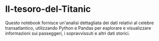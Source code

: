 # Il-tesoro-del-Titanic
Questo notebook fornisce un'analisi dettagliata dei dati relativi al celebre transatlantico, utilizzando Python e Pandas per esplorare e visualizzare informazioni sui passeggeri, i sopravvissuti e altri dati storici.
